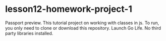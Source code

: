 # lesson12-homework-project-1
Passport preview.
This tutorial project on working with classes in js.
To run, you only need to clone or download this repository.
Launch Go Life.
No third party libraries installed.